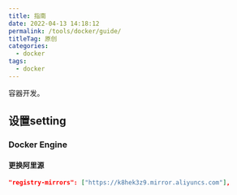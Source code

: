 ```yaml
---
title: 指南
date: 2022-04-13 14:18:12
permalink: /tools/docker/guide/
titleTag: 原创
categories:
  - docker
tags:
  - docker
---
```

容器开发。
<!-- more -->
## 设置setting
### Docker Engine
#### 更换阿里源
```json
"registry-mirrors": ["https://k8hek3z9.mirror.aliyuncs.com"],
```